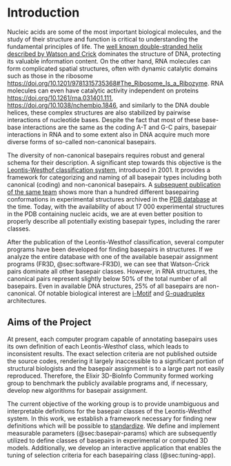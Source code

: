 # Introduction

<!-- Since the [initial discovery of DNA structure](https://doi.org/10.1038/171737a0),  -->

Nucleic acids are some of the most important biological molecules, and the study of their structure and function is critical to understanding the fundamental principles of life.
The [well known double-stranded helix described by Watson and Crick](https://doi.org/10.1038/171737a0) dominates the structure of DNA, protecting its valuable information content.
On the other hand, RNA molecules can form complicated spatial structures, often with dynamic catalytic domains such as those in the ribosome <https://doi.org/10.1201/9781315735368#The_Ribosome_Is_a_Ribozyme>.
RNA molecules can even have catalytic activity independent on proteins <https://doi.org/10.1261/rna.031401.111>, <https://doi.org/10.1038/nchembio.1846>, and similarly to the DNA double helices, these complex structures are also stabilized by pairwise interactions of nucleotide bases.
Despite the fact that most of these base-base interactions are the same as the coding A-T and G-C pairs,
basepair interactions in RNA and to some extent also in DNA acquire much more diverse forms of so-called non-canonical basepairs.

<!-- Given the diversity of non-canonical basepairs, it is unsurprising that they require more research than their canonical counterparts.-->

The diversity of non-canonical basepairs requires robust and general schema for their description.
A significant step towards this objective is the [Leontis-Westhof classification system](https://doi.org/10.1017/s1355838201002515), introduced in 2001.
It provides a framework for categorizing and naming of all basepair types including both canonical (coding) and non-canonical basepairs.
A [subsequent publication of the same team](https://doi.org/10.1093/nar/gkf481) shows more than a hundred different basepairing conformations in experimental structures archived in the [PDB database](https://doi.org/10.1093/nar/gky949) at the time.
Today, with the availability of about 17 000 experimental structures in the PDB containing nucleic acids, we are at even better position to properly describe all potentially existing basepair types, including the rarer classes. 

After the publication of the Leontis-Westhof classification, several computer programs have been developed for finding basepairs in structures.
If we analyze the entire database with one of the available basepair assignment programs (FR3D, @sec:software-FR3D), we can see that Watson-Crick pairs dominate all other basepair classes.
However, in RNA structures, the canonical pairs represent slightly below 50% of the total number of all basepairs.
Even in available DNA structures, 25% of all basepairs are non-canonical.
Of notable biological interest are [i-Motif](https://doi.org/10.1093/nar/gky735) and [G-quadruplex](https://doi.org/10.1016/j.trechm.2019.07.002) architectures. 

## Aims of the Project

<!-- There exists several publicly available tools for assigning basepairs, including FR3D, but the results from the different programs are not consistent, and the assignment procedures are not sufficiently documented to be reproducible. -->
At present, each computer program capable of annotating basepairs uses its own definition of each Leontis-Westhof class, which leads to inconsistent results.
The exact selection criteria are not published outside the source codes, rendering it largely inaccessible to a significant portion of structural biologists and the basepair assignment is to a large part not easily reproduced.
Therefore, the Elixir 3D-BioInfo Community formed working group to benchmark the publicly available programs and, if necessary, develop new algorithms for basepair assignment.

The current objective of the working group is to provide unambiguous and interpretable definitions for the basepair classes of the Leontis-Westhof system.
In this work, we establish a framework necessary for finding new definitions which will be possible to [standardize](https://xkcd.com/927/).
We define and implement measurable parameters (@sec:basepair-params) which are subsequently utilized to define classes of basepairs in experimental or computed 3D models.
Additionally, we develop an interactive application that enables the tuning of selection criteria for each basepairing class (@sec:tuning-app).

<!-- ![Our plan to improve the shortcomings of existing programs for basepair assignment. XKCD #927 by Randall Munroe](../img/xkcd_standards_2x.png){#fig:xkcd_standards_2x} -->


<!-- Even though the number of solved nucleic acid structures is significantly lower than the number of known protein structures,  -->

<!-- | Basepair | DNA | RNA |
|----------|-----|-----|
| Watson-Crick A-T -->


<!-- canonical Watson-Crick G-C and A-T basepairs only account for about one half of the interactions in the RNAs we studied.

* DNA is usually the classic helix described by Watson, Crick, and Franklin back in 1953
* RNA often forms much more complex structures, but also contains the helixes
* RNA helix is usualy A-form, DNA B-form, but the basepairs are practically the same
* 
... At the time of writing we have more than 7 thousand RNA structures in PDB, and almost 2 thousand of them are pure nucleic acid, without any protein
... 

"Only" 61.4% of all found basepairs are canonical Watson-Crick (in all PDB structures < 3.5 Å) -->

<!--
Promptses

Write me about 1-2 pages introduction to a thesis about non-canonical basepairs. Include the following information: "Watson-Crick basepairs form double helix, which is the majority of basepair, but 'only' ~75% in DNA and ~50%. DNA has biologically relevant i-Motif (with charged cytosine pairs) and guanine quadruplexes. RNA has huge amount of interesting structures, it even capable of catalytic activity independent of proteins. A simple basepair example is the wobble pair, crucial in tRNAs, but also important elsewhere. The number of NA structures in PDB is small compared to proteins, but grows just as quickly and is more than sufficient for identification and classification of these basepairs. The Leontis-Westhof classification system is from 2002, when there was maybe 1800 structures, but today we have more like 17k. A number of automated tools exist to annotate basepairs in 3D structures, with various shortcomings as described in @sec:3.2. Apart from analysing all types of basepairs and providing update for the definition images from [LSW2002], we propose a few new ways to measure basepair parameters, which can be used to define them and automatically assign them."


Mixtral:

The traditional Watson-Crick basepairs, which form the iconic double helix structure, are the most common basepairs in both DNA and RNA. However, they only account for approximately 75% of basepairs in DNA and 50% in RNA. This leaves a significant portion of nucleic acid (NA) structures unaccounted for, which are classified as non-canonical basepairs. These non-canonical basepairs play a crucial role in various biological processes, including gene regulation, protein synthesis, and chromosomal crossover.

Despite their importance, non-canonical basepairs have been historically understudied due to the lack of appropriate tools and classification systems. The Leontis-Westhof classification system, introduced in 2002, was a significant step towards addressing this gap, providing a framework for categorizing and analyzing non-canonical basepairs. However, with the rapid growth of NA structure data, there is a need for an updated and more comprehensive classification system.

Today, with the availability of more than 17,000 NA structures, there is a wealth of data that can be used to identify and classify non-canonical basepairs. Automated tools have been developed to annotate these basepairs in 3D structures, although they have certain limitations, as discussed in section 3.2.

In this study, we propose a comprehensive analysis of all classes of non-canonical basepairs, including an update of the definition images from the Leontis-Westhof classification system. Additionally, we aim to develop a more robust and comprehensive classification system that can accurately categorize and analyze non-canonical basepairs in NA structures. This work will contribute to a better understanding of the role of non-canonical basepairs in biological processes and provide valuable insights into their functional significance.

In summary, non-canonical basepairs are crucial components of NA structures and play a vital role in various biological processes. With the availability of a large number of NA structures and advanced computational tools, it is now possible to conduct a comprehensive analysis of non-canonical basepairs and develop a more accurate and comprehensive classification system. This work will provide valuable insights into the functional significance of non-canonical basepairs and contribute to a better understanding of NA structure and function.
-->
